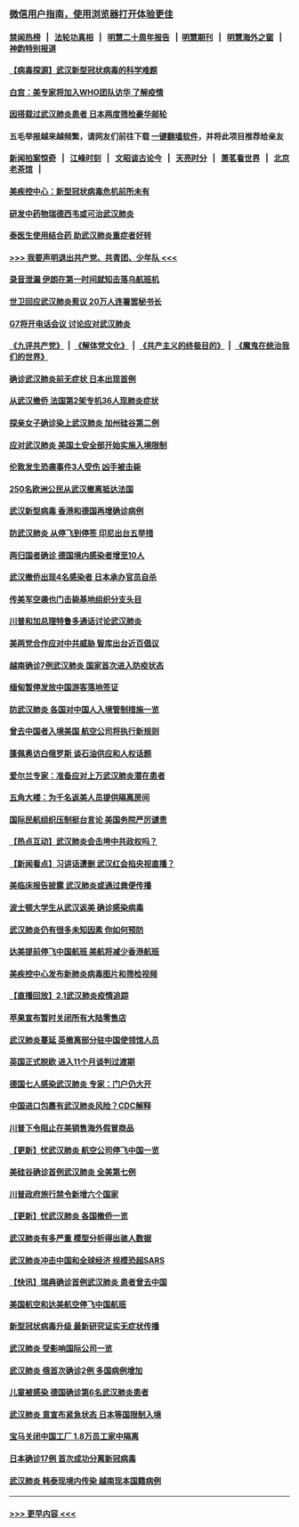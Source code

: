 ### [微信用户指南，使用浏览器打开体验更佳](https://github.com/gfw-breaker/banned-news1/blob/master/indexes/wechat-guide.md?t=0)
#### [禁闻热榜](热点新闻.md?t=0)  &nbsp;&nbsp;|&nbsp;&nbsp; [法轮功真相](https://github.com/gfw-breaker/truth/blob/master/README.md?t=0) &nbsp;&nbsp;|&nbsp;&nbsp; [明慧二十周年报告](https://github.com/gfw-breaker/mh-reports/blob/master/README.md?t=0) &nbsp;&nbsp;|&nbsp;&nbsp;[明慧期刊](https://github.com/gfw-breaker/mh-qikan) &nbsp;&nbsp;|&nbsp;&nbsp; [明慧海外之窗](https://github.com/gfw-breaker/mh-news/blob/master/README.md?t=0) &nbsp;&nbsp;|&nbsp;&nbsp; [神韵特别报道](https://github.com/gfw-breaker/mh-news/blob/master/shenyun.md?t=0)
#### [【病毒探源】武汉新型冠状病毒的科学难题](../pages/nsc418/n11842176.md?t=02041202) 
#### [白宫：美专家将加入WHO团队访华 了解疫情](../pages/nsc418/n11842198.md?t=02041202) 
#### [因搭载过武汉肺炎患者 日本两度筛检豪华邮轮](../pages/nsc418/n11842447.md?t=02041202) 
#### 五毛举报越来越频繁，请网友们前往下载 [一键翻墙软件](https://github.com/gfw-breaker/ssr-accounts)，并将此项目推荐给亲友
#### [新闻拍案惊奇](https://github.com/gfw-breaker/banned-news1/blob/master/pages/link4.md) &nbsp;&nbsp;|&nbsp;&nbsp; [江峰时刻](https://github.com/gfw-breaker/banned-news1/blob/master/pages/link4.md) &nbsp;&nbsp;|&nbsp;&nbsp; [文昭谈古论今](https://github.com/gfw-breaker/banned-news1/blob/master/pages/link4.md) &nbsp;&nbsp;|&nbsp;&nbsp; [天亮时分](https://github.com/gfw-breaker/banned-news1/blob/master/pages/link4.md) &nbsp;&nbsp;|&nbsp;&nbsp; [萧茗看世界](https://github.com/gfw-breaker/banned-news1/blob/master/pages/link4.md) &nbsp;&nbsp;|&nbsp;&nbsp; [北京老茶馆](https://github.com/gfw-breaker/banned-news1/blob/master/pages/link4.md) &nbsp;&nbsp;|&nbsp;&nbsp; 
#### [美疾控中心：新型冠状病毒危机前所未有](../pages/nsc418/n11842406.md?t=02041202) 
#### [研发中药物瑞德西韦或可治武汉肺炎](../pages/nsc418/n11842100.md?t=02041202) 
#### [泰医生使用结合药 助武汉肺炎重症者好转](../pages/nsc418/n11842096.md?t=02041202) 
#### [>>> 我要声明退出共产党、共青团、少年队 <<<](https://github.com/begood0513/goodnews/blob/master/quit/letter.md) 
#### [录音泄漏 伊朗在第一时间就知击落乌航班机](../pages/nsc418/n11842002.md?t=02041202) 
#### [世卫回应武汉肺炎惹议 20万人连署罢秘书长](../pages/nsc418/n11841664.md?t=02041202) 
#### [G7将开电话会议 讨论应对武汉肺炎](../pages/nsc418/n11841658.md?t=02041202) 
#### [《九评共产党》](https://github.com/begood0513/9ping.md/blob/master/README.md) &nbsp;|&nbsp; [《解体党文化》](../../../../jtdwh.md/blob/master/README.md)  &nbsp;|&nbsp; [《共产主义的终极目的》](../../../../gczydzjmd.md/blob/master/README.md) &nbsp;|&nbsp; [《魔鬼在统治我们的世界》](../../../../mgztzwmdsj.md/blob/master/README.md) 
#### [确诊武汉肺炎前无症状 日本出现首例](../pages/nsc418/n11841567.md?t=02041202) 
#### [从武汉撤侨 法国第2架专机36人现肺炎症状](../pages/nsc418/n11841382.md?t=02041202) 
#### [探亲女子确诊染上武汉肺炎 加州硅谷第二例](../pages/nsc418/n11839784.md?t=02041202) 
#### [应对武汉肺炎 美国土安全部开始实施入境限制](../pages/nsc418/n11839729.md?t=02041202) 
#### [伦敦发生恐袭事件3人受伤 凶手被击毙](../pages/nsc418/n11839442.md?t=02041202) 
#### [250名欧洲公民从武汉撤离抵达法国](../pages/nsc418/n11839438.md?t=02041202) 
#### [武汉新型病毒 香港和德国再增确诊病例](../pages/nsc418/n11839381.md?t=02041202) 
#### [防武汉肺炎 从停飞到停签 印尼出台五举措](../pages/nsc418/n11839282.md?t=02041202) 
#### [两归国者确诊 德国境内感染者增至10人](../pages/nsc418/n11839164.md?t=02041202) 
#### [武汉撤侨出现4名感染者 日本承办官员自杀](../pages/nsc418/n11839044.md?t=02041202) 
#### [传美军空袭也门击毙基地组织分支头目](../pages/nsc418/n11839210.md?t=02041202) 
#### [川普和加总理特鲁多通话讨论武汉肺炎](../pages/nsc418/n11839128.md?t=02041202) 
#### [美两党合作应对中共威胁 智库出台近百倡议](../pages/nsc418/n11838437.md?t=02041202) 
#### [越南确诊7例武汉肺炎 国家首次进入防疫状态](../pages/nsc418/n11838860.md?t=02041202) 
#### [缅甸暂停发放中国游客落地签证](../pages/nsc418/n11838730.md?t=02041202) 
#### [防武汉肺炎 各国对中国人入境管制措施一览](../pages/nsc418/n11838726.md?t=02041202) 
#### [曾去中国者入境美国 航空公司将执行新规则](../pages/nsc418/n11838375.md?t=02041202) 
#### [蓬佩奥访白俄罗斯 谈石油供应和人权话题](../pages/nsc418/n11838242.md?t=02041202) 
#### [爱尔兰专家：准备应对上万武汉肺炎潜在患者](../pages/nsc418/n11837978.md?t=02041202) 
#### [五角大楼：为千名返美人员提供隔离房间](../pages/nsc418/n11837831.md?t=02041202) 
#### [国际民航组织压制挺台言论 美国务院严厉谴责](../pages/nsc418/n11837791.md?t=02041202) 
#### [【热点互动】武汉肺炎会击垮中共政权吗？](../pages/nsc418/n11837779.md?t=02041202) 
#### [【新闻看点】习讲话遭删 武汉红会掐央视直播？](../pages/nsc418/n11837573.md?t=02041202) 
#### [美临床报告披露 武汉肺炎或通过粪便传播](../pages/nsc418/n11837626.md?t=02041202) 
#### [波士顿大学生从武汉返美 确诊感染病毒](../pages/nsc418/n11837580.md?t=02041202) 
#### [武汉肺炎仍有很多未知因素 你如何预防](../pages/nsc418/n11837666.md?t=02041202) 
#### [达美提前停飞中国航班 美航将减少香港航班](../pages/nsc418/n11837649.md?t=02041202) 
#### [美疾控中心发布新肺炎病毒图片和筛检视频](../pages/nsc418/n11837491.md?t=02041202) 
#### [【直播回放】2.1武汉肺炎疫情追踪](../pages/nsc418/n11837232.md?t=02041202) 
#### [苹果宣布暂时关闭所有大陆零售店](../pages/nsc418/n11837097.md?t=02041202) 
#### [武汉肺炎蔓延 英撤离部分驻中国使领馆人员](../pages/nsc418/n11837061.md?t=02041202) 
#### [英国正式脱欧 进入11个月谈判过渡期](../pages/nsc418/n11836911.md?t=02041202) 
#### [德国七人感染武汉肺炎 专家：门户仍大开](../pages/nsc418/n11836344.md?t=02041202) 
#### [中国进口包裹有武汉肺炎风险？CDC解释](../pages/nsc418/n11836321.md?t=02041202) 
#### [川普下令阻止在美销售海外假冒商品](../pages/nsc418/n11836261.md?t=02041202) 
#### [【更新】忧武汉肺炎 航空公司停飞中国一览](../pages/nsc418/n11835931.md?t=02041202) 
#### [美硅谷确诊首例武汉肺炎 全美第七例](../pages/nsc418/n11836093.md?t=02041202) 
#### [川普政府旅行禁令新增六个国家](../pages/nsc418/n11836083.md?t=02041202) 
#### [【更新】忧武汉肺炎 各国撤侨一览](../pages/nsc418/n11835673.md?t=02041202) 
#### [武汉肺炎有多严重 模型分析得出骇人数据](../pages/nsc418/n11835829.md?t=02041202) 
#### [武汉肺炎冲击中国和全球经济 规模恐超SARS](../pages/nsc418/n11835652.md?t=02041202) 
#### [【快讯】瑞典确诊首例武汉肺炎 患者曾去中国](../pages/nsc418/n11835675.md?t=02041202) 
#### [美国航空和达美航空停飞中国航班](../pages/nsc418/n11835567.md?t=02041202) 
#### [新型冠状病毒升级 最新研究证实无症状传播](../pages/nsc418/n11835589.md?t=02041202) 
#### [武汉肺炎 受影响国际公司一览](../pages/nsc418/n11835538.md?t=02041202) 
#### [武汉肺炎 俄首次确诊2例 多国病例增加](../pages/nsc418/n11835295.md?t=02041202) 
#### [儿童被感染 德国确诊第6名武汉肺炎患者](../pages/nsc418/n11835338.md?t=02041202) 
#### [武汉肺炎 意宣布紧急状态 日本等国限制入境](../pages/nsc418/n11835062.md?t=02041202) 
#### [宝马关闭中国工厂 1.8万员工家中隔离](../pages/nsc418/n11835128.md?t=02041202) 
#### [日本确诊17例 首次成功分离新冠病毒](../pages/nsc418/n11834975.md?t=02041202) 
#### [武汉肺炎 韩泰现境内传染 越南现本国籍病例](../pages/nsc418/n11834857.md?t=02041202) 

----
#### [ >>> 更早内容 <<< ](../indexes/nsc418-earlier.md)
